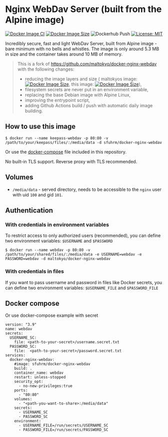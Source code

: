 # Nginx WebDav Server (built from the Alpine image)

[![Docker Image CI](https://github.com/sfuhrm/docker-nginx-webdav/actions/workflows/docker-image.yml/badge.svg)](https://github.com/sfuhrm/docker-nginx-webdav/actions/workflows/docker-image.yml)
[![Docker Image Size](https://img.shields.io/docker/image-size/sfuhrm/docker-nginx-webdav)](https://hub.docker.com/r/sfuhrm/docker-nginx-webdav)
![Dockerhub Push](https://img.shields.io/badge/dynamic/json?url=https%3A%2F%2Fhub.docker.com%2Fv2%2Fnamespaces%2Fsfuhrm%2Frepositories%2Fdocker-nginx-webdav%2Ftags%2Fmaster&query=%24.tag_last_pushed&prefix=on%20&logo=docker&label=dockerhub%20push&cacheSeconds=600)
[![License: MIT](https://img.shields.io/badge/License-MIT-yellow.svg)](https://opensource.org/licenses/MIT)

Incredibly secure, fast and light WebDav Server, built from Alpine image - bare minimum with no bells and whistles.
The image is only around 5.3 MB in size and the container takes around 10 MB of memory.

> This is a fork of https://github.com/maltokyo/docker-nginx-webdav with the following changes:
> * reducing the image layers and size (
maltokyos image: [![Docker Image Size](https://img.shields.io/docker/image-size/maltokyo/docker-nginx-webdav)](https://hub.docker.com/r/maltokyo/docker-nginx-webdav),
this image: [![Docker Image Size](https://img.shields.io/docker/image-size/sfuhrm/docker-nginx-webdav)](https://hub.docker.com/r/sfuhrm/docker-nginx-webdav)),
> * filesystem secrets are never put in an environment variable,
> * replacing the base Debian image with Alpine Linux,
> * improving the entrypoint script,
> * adding Github Actions build / push with automatic daily image building.

## How to use this image
```console
$ docker run --name keepass-webdav -p 80:80 -v /path/to/your/keepass/files/:/media/data -d sfuhrm/docker-nginx-webdav
```

Or use the [docker-compose](./docker-compose.yml) file included in this repository.

No built-in TLS support. Reverse proxy with TLS recommended.

## Volumes
- `/media/data` - served directory, needs to be accessible to the `nginx` user with uid `100` and gid `101`.

## Authentication

### With credentials in environment variables

To restrict access to only authorized users (recommended), you can define two environment variables: `$USERNAME` and `$PASSWORD`
```console
$ docker run --name webdav -p 80:80 -v /path/to/your/shared/files/:/media/data -e USERNAME=webdav -e PASSWORD=webdav -d maltokyo/docker-nginx-webdav
```

### With credentials in files

If you want to pass username and password in files like Docker secrets, you can define two environment variables: `$USERNAME_FILE` and `$PASSWORD_FILE`

## Docker compose

Or use docker-compose example with secret
```nano
version: "3.9"
name: webdav
secrets:
  USERNAME_SC:
    file: <path-to-your-secret>/username.secret.txt
  PASSWORD_SC:
    file:  <path-to-your-secret>/password.secret.txt
services:
  docker-nginx-webdav:
    #image: sfuhrm/docker-nginx-webdav
    build: .
    container_name: webdav
    restart: unless-stopped
    security_opt:
      - no-new-privileges:true
    ports:
      - "80:80"
    volumes:
      - "<path-you-want-to-share>:/media/data"
    secrets:
      - USERNAME_SC
      - PASSWORD_SC
    environment:
      - USERNAME_FILE=/run/secrets/USERNAME_SC
      - PASSWORD_FILE=/run/secrets/PASSWORD_SC

```

